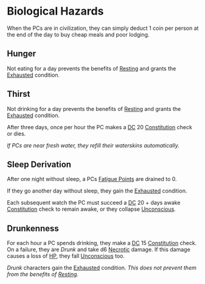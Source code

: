 # Biological Hazards

When the PCs are in civilization, they can simply deduct 1 coin per person at the end of the day to buy cheap meals and poor lodging.

## Hunger

Not eating for a day prevents the benefits of [Resting](../Exploration/Resting.md) and grants the [Exhausted](../Conditions/Exhausted.md) condition.

## Thirst

Not drinking for a day prevents the benefits of [Resting](../Exploration/Resting.md) and grants the [Exhausted](../Conditions/Exhausted.md) condition.

After three days, once per hour the PC makes a [DC](../Core%20Procedures/DC.md) 20 [Constitution](../../Player%20Characters/The%20Ability%20Scores/Constitution.md) check or dies.

*If PCs are near fresh water, they refill their waterskins automatically.*

## Sleep Derivation

After one night without sleep, a PCs [Fatigue Points](../../Player%20Characters/Derived%20Statistics/Fatigue%20Points.md) are drained to 0.

If they go another day without sleep, they gain the [Exhausted](../Conditions/Exhausted.md) condition.

Each subsequent watch the PC must succeed a [DC](../Core%20Procedures/DC.md) 20 + days awake [Constitution](../../Player%20Characters/The%20Ability%20Scores/Constitution.md) check to remain awake, or they collapse [Unconscious](../Conditions/Unconscious.md).

## Drunkenness

For each hour a PC spends drinking, they make a [DC](../Core%20Procedures/DC.md) 15 [Constitution](../../Player%20Characters/The%20Ability%20Scores/Constitution.md) check. On a failure, they are *Drunk* and take d6 [Necrotic](../Combat/Damage%20Types/Necrotic.md) damage. If this damage causes a loss of [HP](../../Player%20Characters/Derived%20Statistics/Health%20Points.md), they fall [Unconscious](../Conditions/Unconscious.md) too.

*Drunk* characters gain the [Exhausted](../Conditions/Exhausted.md) condition.
*This does not prevent them from the benefits of [Resting](../Exploration/Resting.md).*
